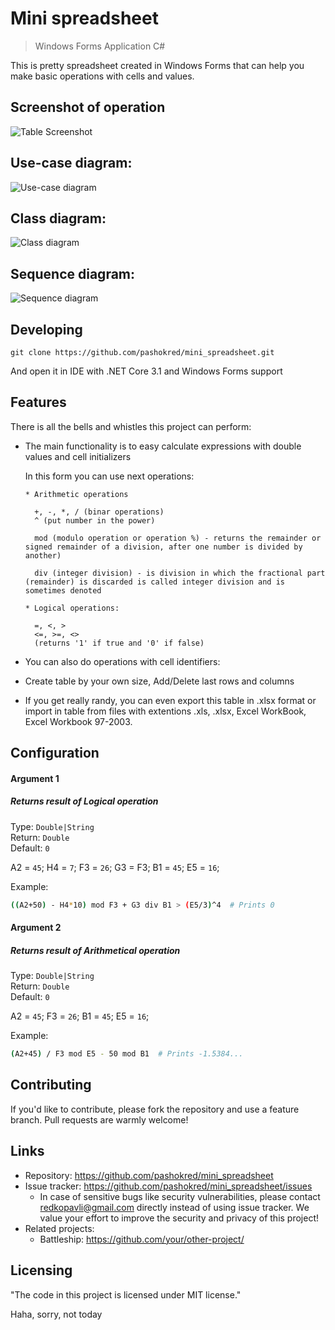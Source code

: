

# Mini spreadsheet
> Windows Forms Application C#

This is pretty spreadsheet created in Windows Forms that can help you make basic operations with cells and values. 

## Screenshot of operation

![Table Screenshot](https://github.com/pashokred/mini_spreadsheet/blob/master/img/TableScreenshot.png)

## Use-case diagram:

![Use-case diagram](https://github.com/pashokred/mini_spreadsheet/blob/master/img/UseCaseDiagram.png)

## Class diagram:

![Class diagram](https://github.com/pashokred/mini_spreadsheet/blob/master/img/ClassDiagram.png)

## Sequence diagram:

![Sequence diagram](https://github.com/pashokred/mini_spreadsheet/blob/master/img/SequenceDiagram.png)


## Developing


```shell
git clone https://github.com/pashokred/mini_spreadsheet.git
```

And open it in IDE with .NET Core 3.1 and Windows Forms support

## Features   

There is all the bells and whistles this project can perform:
* The main functionality is to easy calculate expressions with double values and cell initializers

    In this form you can use next operations: 

      * Arithmetic operations

        +, -, *, / (binar operations)
        ^ (put number in the power)
        
        mod (modulo operation or operation %) - returns the remainder or signed remainder of a division, after one number is divided by another)
        
        div (integer division) - is division in which the fractional part (remainder) is discarded is called integer division and is sometimes denoted

      * Logical operations:

        =, <, >
        <=, >=, <>
        (returns '1' if true and '0' if false)

* You can also do operations with cell identifiers:

* Create table by your own size, Add/Delete last rows and columns

* If you get really randy, you can even export this table in .xlsx format or import in table from files with extentions .xls, .xlsx, Excel WorkBook, Excel Workbook 97-2003.

## Configuration


#### Argument 1 

##### Returns result of Logical operation

Type: `Double|String`<br>
Return: `Double`  
Default: `0`

A2 = `45`;
H4 = `7`;
F3 = `26`;
G3 = F3;
B1 = `45`;
E5 = `16`;




Example:
```bash
((A2+50) - H4*10) mod F3 + G3 div B1 > (E5/3)^4  # Prints 0
```

#### Argument 2 

##### Returns result of Arithmetical operation

Type: `Double|String`<br>
Return: `Double`  
Default: `0`

A2 = `45`;
F3 = `26`;
B1 = `45`;
E5 = `16`;


Example:
```bash
(A2+45) / F3 mod E5 - 50 mod B1  # Prints -1.5384...
```



## Contributing

If you'd like to contribute, please fork the repository and use a feature
branch. Pull requests are warmly welcome!

## Links

- Repository: https://github.com/pashokred/mini_spreadsheet
- Issue tracker: https://github.com/pashokred/mini_spreadsheet/issues
  - In case of sensitive bugs like security vulnerabilities, please contact
    redkopavli@gmail.com directly instead of using issue tracker. We value your effort to improve the security and privacy of this project!
- Related projects:
  - Battleship: https://github.com/your/other-project/


## Licensing

"The code in this project is licensed under MIT license."

Haha, sorry, not today
